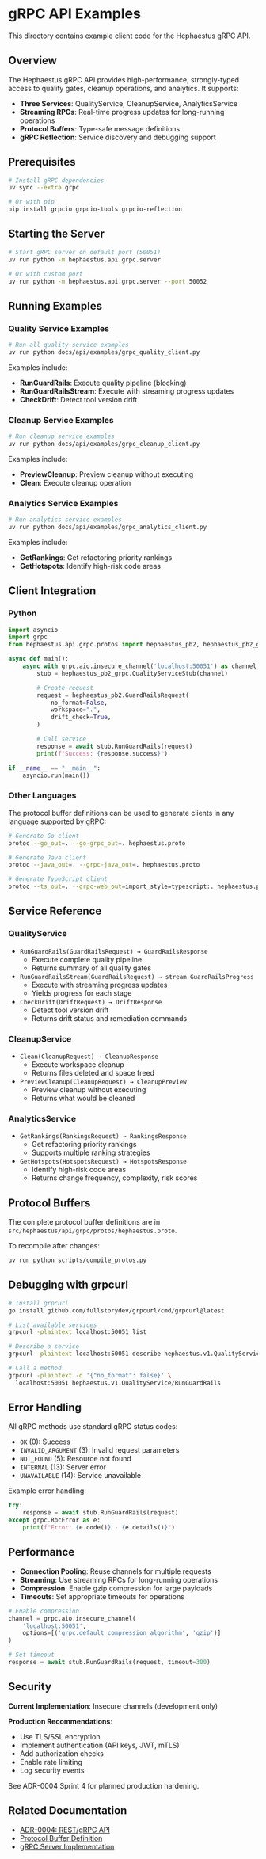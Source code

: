 # gRPC API Examples

This directory contains example client code for the Hephaestus gRPC API.

## Overview

The Hephaestus gRPC API provides high-performance, strongly-typed access to quality gates, cleanup operations, and analytics. It supports:

- **Three Services**: QualityService, CleanupService, AnalyticsService
- **Streaming RPCs**: Real-time progress updates for long-running operations
- **Protocol Buffers**: Type-safe message definitions
- **gRPC Reflection**: Service discovery and debugging support

## Prerequisites

```bash
# Install gRPC dependencies
uv sync --extra grpc

# Or with pip
pip install grpcio grpcio-tools grpcio-reflection
```

## Starting the Server

```bash
# Start gRPC server on default port (50051)
uv run python -m hephaestus.api.grpc.server

# Or with custom port
uv run python -m hephaestus.api.grpc.server --port 50052
```

## Running Examples

### Quality Service Examples

```bash
# Run all quality service examples
uv run python docs/api/examples/grpc_quality_client.py
```

Examples include:

- **RunGuardRails**: Execute quality pipeline (blocking)
- **RunGuardRailsStream**: Execute with streaming progress updates
- **CheckDrift**: Detect tool version drift

### Cleanup Service Examples

```bash
# Run cleanup service examples
uv run python docs/api/examples/grpc_cleanup_client.py
```

Examples include:

- **PreviewCleanup**: Preview cleanup without executing
- **Clean**: Execute cleanup operation

### Analytics Service Examples

```bash
# Run analytics service examples
uv run python docs/api/examples/grpc_analytics_client.py
```

Examples include:

- **GetRankings**: Get refactoring priority rankings
- **GetHotspots**: Identify high-risk code areas

## Client Integration

### Python

```python
import asyncio
import grpc
from hephaestus.api.grpc.protos import hephaestus_pb2, hephaestus_pb2_grpc

async def main():
    async with grpc.aio.insecure_channel('localhost:50051') as channel:
        stub = hephaestus_pb2_grpc.QualityServiceStub(channel)

        # Create request
        request = hephaestus_pb2.GuardRailsRequest(
            no_format=False,
            workspace=".",
            drift_check=True,
        )

        # Call service
        response = await stub.RunGuardRails(request)
        print(f"Success: {response.success}")

if __name__ == "__main__":
    asyncio.run(main())
```

### Other Languages

The protocol buffer definitions can be used to generate clients in any language supported by gRPC:

```bash
# Generate Go client
protoc --go_out=. --go-grpc_out=. hephaestus.proto

# Generate Java client
protoc --java_out=. --grpc-java_out=. hephaestus.proto

# Generate TypeScript client
protoc --ts_out=. --grpc-web_out=import_style=typescript:. hephaestus.proto
```

## Service Reference

### QualityService

- `RunGuardRails(GuardRailsRequest) → GuardRailsResponse`
  - Execute complete quality pipeline
  - Returns summary of all quality gates
- `RunGuardRailsStream(GuardRailsRequest) → stream GuardRailsProgress`
  - Execute with streaming progress updates
  - Yields progress for each stage
- `CheckDrift(DriftRequest) → DriftResponse`
  - Detect tool version drift
  - Returns drift status and remediation commands

### CleanupService

- `Clean(CleanupRequest) → CleanupResponse`
  - Execute workspace cleanup
  - Returns files deleted and space freed
- `PreviewCleanup(CleanupRequest) → CleanupPreview`
  - Preview cleanup without executing
  - Returns what would be cleaned

### AnalyticsService

- `GetRankings(RankingsRequest) → RankingsResponse`
  - Get refactoring priority rankings
  - Supports multiple ranking strategies
- `GetHotspots(HotspotsRequest) → HotspotsResponse`
  - Identify high-risk code areas
  - Returns change frequency, complexity, risk scores

## Protocol Buffers

The complete protocol buffer definitions are in `src/hephaestus/api/grpc/protos/hephaestus.proto`.

To recompile after changes:

```bash
uv run python scripts/compile_protos.py
```

## Debugging with grpcurl

```bash
# Install grpcurl
go install github.com/fullstorydev/grpcurl/cmd/grpcurl@latest

# List available services
grpcurl -plaintext localhost:50051 list

# Describe a service
grpcurl -plaintext localhost:50051 describe hephaestus.v1.QualityService

# Call a method
grpcurl -plaintext -d '{"no_format": false}' \
  localhost:50051 hephaestus.v1.QualityService/RunGuardRails
```

## Error Handling

All gRPC methods use standard gRPC status codes:

- `OK` (0): Success
- `INVALID_ARGUMENT` (3): Invalid request parameters
- `NOT_FOUND` (5): Resource not found
- `INTERNAL` (13): Server error
- `UNAVAILABLE` (14): Service unavailable

Example error handling:

```python
try:
    response = await stub.RunGuardRails(request)
except grpc.RpcError as e:
    print(f"Error: {e.code()} - {e.details()}")
```

## Performance

- **Connection Pooling**: Reuse channels for multiple requests
- **Streaming**: Use streaming RPCs for long-running operations
- **Compression**: Enable gzip compression for large payloads
- **Timeouts**: Set appropriate timeouts for operations

```python
# Enable compression
channel = grpc.aio.insecure_channel(
    'localhost:50051',
    options=[('grpc.default_compression_algorithm', 'gzip')]
)

# Set timeout
response = await stub.RunGuardRails(request, timeout=300)
```

## Security

**Current Implementation**: Insecure channels (development only)

**Production Recommendations**:

- Use TLS/SSL encryption
- Implement authentication (API keys, JWT, mTLS)
- Add authorization checks
- Enable rate limiting
- Log security events

See ADR-0004 Sprint 4 for planned production hardening.

## Related Documentation

- [ADR-0004: REST/gRPC API](../../adr/0004-rest-grpc-api.md)
- [Protocol Buffer Definition](../../../src/hephaestus/api/grpc/protos/hephaestus.proto)
- [gRPC Server Implementation](../../../src/hephaestus/api/grpc/server.py)
